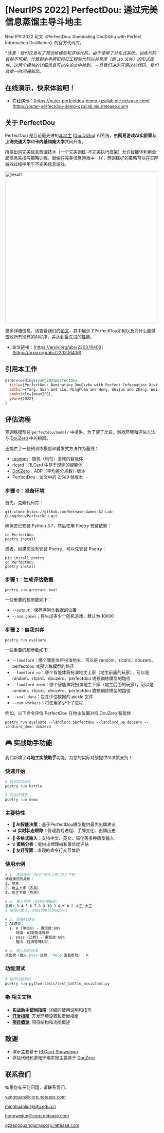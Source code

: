 # [NeurIPS 2022] PerfectDou: 通过完美信息蒸馏主导斗地主
NeurIPS 2022 论文《PerfectDou: Dominating DouDizhu with Perfect Information Distillation》的官方代码库。

**注意：我们仅发布了预训练模型和评估代码。由于使用了分布式系统，训练代码目前不可用。计算剩余手牌和特征工程的代码以共享库（即 *.so 文件）的形式提供，这两个模块的详细信息可以在论文中找到。一旦我们决定开源这些代码，我们会第一时间通知您。**

## 在线演示，快来体验吧！
* 在线演示：[https://outer-perfectdou-demo-gzailab.nie.netease.com](https://outer-perfectdou-demo-gzailab.nie.netease.com)

## 关于 PerfectDou

PerfectDou 是目前最先进的[斗地主](https://baike.baidu.com/item/%E6%96%97%E5%9C%B0%E4%B8%BB/177997) ([DouDizhu](https://en.wikipedia.org/wiki/Dou_dizhu)) AI系统，由**网易游戏AI实验室**与**上海交通大学**和**卡内基梅隆大学**共同开发。

所提出的完美信息蒸馏技术（一个完美训练-不完美执行框架）允许智能体利用全局信息来指导策略训练，就像在完美信息游戏中一样，而训练好的策略可以在实际游戏过程中用于不完美信息游戏。

<img width="500" src="images/result.jpg" alt="result" />

更多详细信息，请查看我们的[论文](https://arxiv.org/abs/2203.16406)，其中展示了PerfectDou如何以及为什么能够击败所有现有的AI程序，并达到最先进的性能。

*   论文链接：[https://arxiv.org/abs/2203.16406](https://arxiv.org/abs/2203.16406)


## 引用本工作

```bibtex
@inproceedings{yang2022perfectdou,
  title={PerfectDou: Dominating DouDizhu with Perfect Information Distillation},
  author={Yang, Guan and Liu, Minghuan and Hong, Weijun and Zhang, Weinan and Fang, Fei and Zeng, Guangjun and Lin, Yue},
  booktitle={NeurIPS},
  year={2022}
}
```

## 评估流程
预训练模型在 `perfectdou/model/` 中提供。为了便于比较，游戏环境和评估方法与 [DouZero](https://github.com/kwai/DouZero/tree/main/douzero/evaluation) 中的相同。

还提供了一些预训练模型和启发式方法作为基线：
*   [random](douzero/evaluation/random_agent.py)：随机（均匀）游戏的智能体
*   [rlcard](douzero/evaluation/rlcard_agent.py)：[RLCard](https://github.com/datamllab/rlcard) 中基于规则的智能体
*   [DouZero](https://github.com/kwai/DouZero)：ADP（平均差分点数）版本
*  PerfectDou：论文中的 2.5e9 帧版本

### 步骤 0：准备环境

首先，克隆代码库：
```
git clone https://github.com/Netease-Games-AI-Lab-Guangzhou/PerfectDou.git
```
确保您已安装 Python 3.7，然后使用 Poetry 安装依赖：
```
cd PerfectDou
poetry install
```

或者，如果您没有安装 Poetry，可以先安装 Poetry：
```
pip install poetry
cd PerfectDou
poetry install
```

### 步骤 1：生成评估数据
```
poetry run generate-eval
```
一些重要的超参数如下：
*   `--output`：保存序列化数据的位置
*   `--num_games`：将生成多少个随机游戏，默认为 10000

### 步骤 2：自我对弈
```
poetry run evaluate
```
一些重要的超参数如下：
*   `--landlord`：哪个智能体将扮演地主，可以是 random、rlcard、douzero、perfectdou 或预训练模型的路径
*   `--landlord_up`：哪个智能体将扮演地主上家（地主前面的玩家），可以是 random、rlcard、douzero、perfectdou 或预训练模型的路径
*   `--landlord_down`：哪个智能体将扮演地主下家（地主后面的玩家），可以是 random、rlcard、douzero、perfectdou 或预训练模型的路径
*   `--eval_data`：包含评估数据的 pickle 文件
*   `--num_workers`：将使用多少个子进程

例如，以下命令评估 PerfectDou 在地主位置对抗 DouZero 智能体：
```
poetry run evaluate --landlord perfectdou --landlord_up douzero --landlord_down douzero
```

## 🎮 实战助手功能

我们新增了**斗地主实战助手**功能，为您的实际对战提供AI决策支持！

### 快速开始
```bash
# 启动实战助手
poetry run battle

# 或运行演示
poetry run demo
```

### 主要特性
- **🤖 AI智能决策**：基于PerfectDou模型提供最优出牌建议
- **📊 实时状态跟踪**：管理游戏进程、手牌变化、出牌历史
- **🎯 多格式输入**：支持中文、英文、简化等多种牌型输入
- **💡 策略分析**：提供出牌理由和置信度评估
- **🎨 友好界面**：直观的命令行交互体验

### 使用示例
```bash
# 1. 选择身份（地主/地主上家/地主下家）
请选择您的身份：
1. 地主
2. 地主上家（农民）
3. 地主下家（农民）

# 2. 输入手牌（支持多种格式）
手牌: 3 4 5 6 7 8 9 10 J Q K A 2 小王 大王
# 或简化输入: 3456789TJQKA2小大

# 3. 获取AI建议
🤖 AI建议：
  1. K (单张K) - 置信度:90%
     理由：AI智能体推荐
  2. pass (过牌) - 置信度:60%
     理由：过牌等待时机

# 4. 输入您的选择
请出牌（输入'pass'过牌，'help'查看帮助）: K
```

### 功能测试
```bash
# 运行功能测试
poetry run python tests/test_battle_assistant.py
```

### 📚 相关文档
- **[实战助手使用指南](docs/battle_assistant_guide.md)**: 详细的使用说明和技巧
- **[开发指南](docs/development_guide.md)**: 开发环境设置和贡献指南
- **[项目概览](docs/project_overview.md)**: 项目结构和功能概述

## 致谢
*   演示主要基于 [RLCard-Showdown](https://github.com/datamllab/rlcard-showdown)
*   评估代码和游戏环境实现主要基于 [DouZero](https://github.com/kwai/DouZero)

## 联系我们
如果您有任何问题，请联系我们。

yangguan@corp.netease.com

minghuanliu@sjtu.edu.cn

hongweijun@corp.netease.com

gzzengguangjun@corp.netease.com














